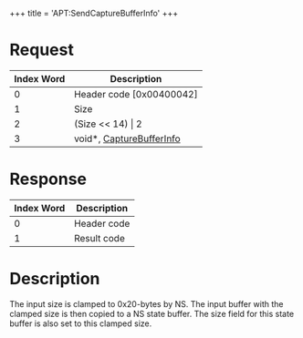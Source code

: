 +++
title = 'APT:SendCaptureBufferInfo'
+++

# Request

| Index Word | Description                                                                   |
|------------|-------------------------------------------------------------------------------|
| 0          | Header code \[0x00400042\]                                                    |
| 1          | Size                                                                          |
| 2          | (Size \<\< 14) \| 2                                                           |
| 3          | void\*, [CaptureBufferInfo](NS_and_APT_Services#capturebufferinfo "wikilink") |

# Response

| Index Word | Description |
|------------|-------------|
| 0          | Header code |
| 1          | Result code |

# Description

The input size is clamped to 0x20-bytes by NS. The input buffer with the
clamped size is then copied to a NS state buffer. The size field for
this state buffer is also set to this clamped size.
